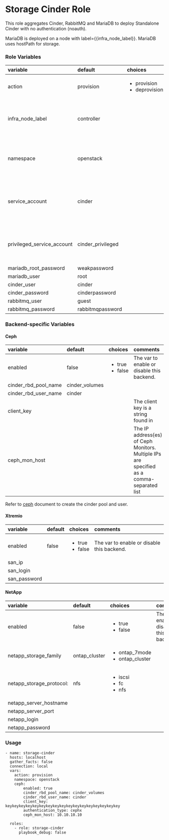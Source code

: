 # Storage Cinder Role

This role aggregates Cinder, RabbitMQ and MariaDB to deploy Standalone
Cinder with no authentication (noauth).

MariaDB is deployed on a node with label={{infra_node_label}}. MariaDB uses hostPath
for storage.

### Role Variables
| variable       | default           |choices           | comments  |
|:-------------|:-------------|:----------|:----------|
| action |  provision | <ul><li>provision</li><li>deprovision</li></ul>| Action to perform on the role.|
| infra_node_label | controller | | Node label on the host to allow MariaDB to utilize its hostpath. |
| namespace | openstack | | A namespace where cinder and its dependencies will be deployed. | 
| service_account | cinder | | A service account with at least anyuid capability for use in OpenShift. |
| privileged_service_account | cinder_privileged | | A privileged service account for elevated privileges in OpenShift. |
| mariadb_root_password | weakpassword | | |
| mariadb_user | root | | |
| cinder_user | cinder | | |
| cinder_password | cinderpassword | | |
| rabbitmq_user | guest | | |
| rabbitmq_password | rabbitmqpassword | | |

### Backend-specific Variables

#### Ceph
| variable       | default           |choices           | comments  |
|:-------------|:-------------|:----------|:----------|
| enabled | false  | <ul><li>true</li><li>false</li></ul>| The var to enable or disable this backend. |
| cinder_rbd_pool_name | cinder_volumes  | | |
| cinder_rbd_user_name | cinder  | | |
| client_key | | | The client key is a string found in |
| ceph_mon_host | | | The IP address{es) of Ceph Monitors. Multiple IPs are specified as a comma-separated list |

Refer to [ceph](./docs/ceph.md) document to create the cinder pool and user.

#### Xtremio
| variable       | default           |choices           | comments  |
|:-------------|:-------------|:----------|:----------|
| enabled | false  | <ul><li>true</li><li>false</li></ul>| The var to enable or disable this backend. |
| san_ip | | | |
| san_login | | | |
| san_password | | | |

#### NetApp
| variable       | default           |choices           | comments  |
|:-------------|:-------------|:----------|:----------|
| enabled | false  | <ul><li>true</li><li>false</li></ul>| The var to enable or disable this backend. |
| netapp_storage_family | ontap_cluster  | <ul><li>ontap_7mode</li><li>ontap_cluster</li></ul> | |
| netapp_storage_protocol: | nfs | <ul><li>iscsi</li><li>fc</li><li>nfs</li></ul>  | |
| netapp_server_hostname | | | |
| netapp_server_port | | | |
| netapp_login | | | |
| netapp_password | | | |

### Usage

```
- name: storage-cinder
  hosts: localhost
  gather_facts: false
  connection: local
  vars:
    action: provision
    namespace: openstack
    ceph:
        enabled: true
        cinder_rbd_pool_name: cinder_volumes
        cinder_rbd_user_name: cinder
        client_key: keykeykeykeykeykeykeykeykeykeykeykeykeykeykeykeykey
        authentication_type: cephx
        ceph_mon_host: 10.10.10.10

  roles:
    - role: storage-cinder
      playbook_debug: false

```
